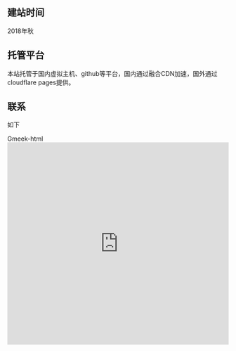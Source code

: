 ## 建站时间
2018年秋
## 托管平台
本站托管于国内虚拟主机、github等平台，国内通过融合CDN加速，国外通过cloudflare pages提供。
## 联系
如下

Gmeek-html<iframe src="https://f.wps.cn/ksform/w/write/RFiY4pyi#routePromt" width="100%" height="460px" frameborder="0" allowfullscreen="true"></iframe>